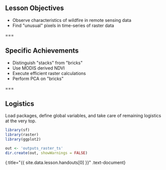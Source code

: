 ---
---

## Lesson Objectives

- Observe characteristics of wildfire in remote sensing data
- Find "unusual" pixels in time-series of raster data

===

## Specific Achievements

- Distinguish "stacks" from "bricks"
- Use MODIS derived NDVI
- Execute efficient raster calculations
- Perform PCA on "bricks"

===

## Logistics

Load packages, define global variables, and take care of remaining logistics at
the very top.



~~~r
library(sf)
library(raster)
library(ggplot2)

out <- 'outputs_raster_ts'
dir.create(out, showWarnings = FALSE)
~~~
{:title="{{ site.data.lesson.handouts[0] }}" .text-document}


